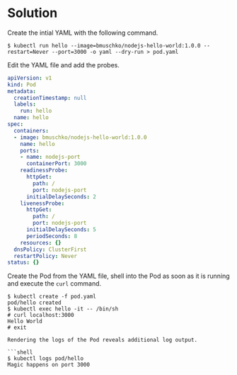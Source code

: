 # Solution

Create the intial YAML with the following command.

```shell
$ kubectl run hello --image=bmuschko/nodejs-hello-world:1.0.0 --restart=Never --port=3000 -o yaml --dry-run > pod.yaml
```

Edit the YAML file and add the probes.

```yaml
apiVersion: v1
kind: Pod
metadata:
  creationTimestamp: null
  labels:
    run: hello
  name: hello
spec:
  containers:
  - image: bmuschko/nodejs-hello-world:1.0.0
    name: hello
    ports:
    - name: nodejs-port
      containerPort: 3000
    readinessProbe:
      httpGet:
        path: /
        port: nodejs-port
      initialDelaySeconds: 2
    livenessProbe:
      httpGet:
        path: /
        port: nodejs-port
      initialDelaySeconds: 5
      periodSeconds: 8
    resources: {}
  dnsPolicy: ClusterFirst
  restartPolicy: Never
status: {}
```

Create the Pod from the YAML file, shell into the Pod as soon as it is running and execute the `curl` command.

```shell
$ kubectl create -f pod.yaml
pod/hello created
$ kubectl exec hello -it -- /bin/sh
# curl localhost:3000
Hello World
# exit

Rendering the logs of the Pod reveals additional log output.

```shell
$ kubectl logs pod/hello
Magic happens on port 3000
```